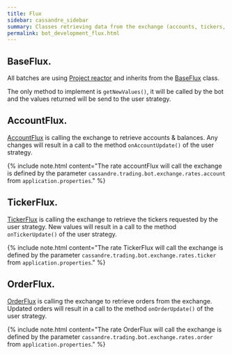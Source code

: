 ```yaml
---
title: Flux
sidebar: cassandre_sidebar
summary: Classes retrieving data from the exchange (accounts, tickers, and orders) and pushing them to the strategy.
permalink: bot_development_flux.html
---
```


## BaseFlux.
All batches are using [Project reactor](https://projectreactor.io) and inherits from the [BaseFlux](https://github.com/cassandre-tech/cassandre-trading-bot/blob/development/bot/src/main/java/tech/cassandre/trading/bot/util/base/BaseFlux.java) class. 

The only method to implement is <code>getNewValues()</code>, it will be called by the bot and the values returned will be send to the user strategy. 

## AccountFlux.
[AccountFlux](https://github.com/cassandre-tech/cassandre-trading-bot/blob/development/bot/src/main/java/tech/cassandre/trading/bot/batch/AccountFlux.java) is calling the exchange to retrieve accounts & balances. Any changes will result in a call to the method <code>onAccountUpdate()</code> of the user strategy.

{% include note.html content="The rate accountFlux will call the exchange is defined by the parameter <code>cassandre.trading.bot.exchange.rates.account</code> from <code>application.properties</code>." %}

## TickerFlux.
[TickerFlux](https://github.com/cassandre-tech/cassandre-trading-bot/blob/development/bot/src/main/java/tech/cassandre/trading/bot/batch/TickerFlux.java) is calling the exchange to retrieve the tickers requested by the user strategy. New values will result in a call to the method <code>onTickerUpdate()</code> of the user strategy.

{% include note.html content="The rate TickerFlux will call the exchange is defined by the parameter <code>cassandre.trading.bot.exchange.rates.ticker</code> from <code>application.properties</code>." %}

## OrderFlux.
[OrderFlux](https://github.com/cassandre-tech/cassandre-trading-bot/blob/development/bot/src/main/java/tech/cassandre/trading/bot/batch/OrderFlux.java) is calling the exchange to retrieve orders from the exchange. Updated orders will result in a call to the method <code>onOrderUpdate()</code> of the user strategy.

{% include note.html content="The rate OrderFlux will call the exchange is defined by the parameter <code>cassandre.trading.bot.exchange.rates.order</code> from <code>application.properties</code>." %}
